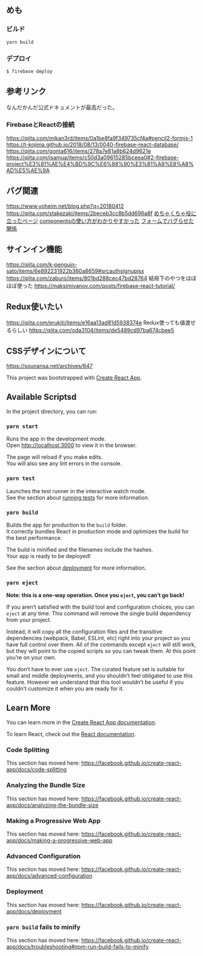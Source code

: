 ## めも

### ビルド
```
yarn build
```

### デプロイ
```
$ firebase deploy
```

## 参考リンク
なんだかんだ公式ドキュメントが最高だった。

### FirebaseとReactの接続
https://qiita.com/mikan3rd/items/0a1be8fa9f349735cf4a#pencil2-formjs-1
https://t-kojima.github.io/2018/08/13/0040-firebase-react-database/
https://qiita.com/gonta616/items/278a7e81a8b624d9621e
https://qiita.com/isamua/items/c50d3a09615285bceea0#2-firebase-project%E3%81%AE%E4%BD%9C%E6%88%90%E3%81%A8%E8%A8%AD%E5%AE%9A

## バグ関連
https://www.yoheim.net/blog.php?q=20180412
https://qiita.com/stakezaki/items/2beceb3cc8b5dd696a8f
[めちゃくちゃ役に立ったページ](https://qiita.com/stakezaki/items/2beceb3cc8b5dd696a8f)
[componentsの使い方がわかりやすかった](https://qiita.com/sekikawa_a/items/8ab70f457ef73871419f)
[フォームでバグらせた関係](https://qiita.com/koba04/items/40cc217ab925ef651113)

## サインイン機能
https://qiita.com/k-penguin-sato/items/6e892231922b360a8659#srcauthsignupjsx
https://qiita.com/zaburo/items/801bd288cec47bd28764
結局下のやつをほぼほぼ使った
https://maksimivanov.com/posts/firebase-react-tutorial/

## Redux使いたい
https://qiita.com/erukiti/items/e16aa13ad81d5938374e
Redux使っても値渡せるらしい
https://qiita.com/oda3104/items/de5489cd97ba674cbee5

## CSSデザインについて
https://sounansa.net/archives/647


This project was bootstrapped with [Create React App](https://github.com/facebook/create-react-app).

## Available Scriptsd

In the project directory, you can run:

### `yarn start`

Runs the app in the development mode.<br />
Open [http://localhost:3000](http://localhost:3000) to view it in the browser.

The page will reload if you make edits.<br />
You will also see any lint errors in the console.

### `yarn test`

Launches the test runner in the interactive watch mode.<br />
See the section about [running tests](https://facebook.github.io/create-react-app/docs/running-tests) for more information.

### `yarn build`

Builds the app for production to the `build` folder.<br />
It correctly bundles React in production mode and optimizes the build for the best performance.

The build is minified and the filenames include the hashes.<br />
Your app is ready to be deployed!

See the section about [deployment](https://facebook.github.io/create-react-app/docs/deployment) for more information.

### `yarn eject`

**Note: this is a one-way operation. Once you `eject`, you can’t go back!**

If you aren’t satisfied with the build tool and configuration choices, you can `eject` at any time. This command will remove the single build dependency from your project.

Instead, it will copy all the configuration files and the transitive dependencies (webpack, Babel, ESLint, etc) right into your project so you have full control over them. All of the commands except `eject` will still work, but they will point to the copied scripts so you can tweak them. At this point you’re on your own.

You don’t have to ever use `eject`. The curated feature set is suitable for small and middle deployments, and you shouldn’t feel obligated to use this feature. However we understand that this tool wouldn’t be useful if you couldn’t customize it when you are ready for it.

## Learn More

You can learn more in the [Create React App documentation](https://facebook.github.io/create-react-app/docs/getting-started).

To learn React, check out the [React documentation](https://reactjs.org/).

### Code Splitting

This section has moved here: https://facebook.github.io/create-react-app/docs/code-splitting

### Analyzing the Bundle Size

This section has moved here: https://facebook.github.io/create-react-app/docs/analyzing-the-bundle-size

### Making a Progressive Web App

This section has moved here: https://facebook.github.io/create-react-app/docs/making-a-progressive-web-app

### Advanced Configuration

This section has moved here: https://facebook.github.io/create-react-app/docs/advanced-configuration

### Deployment

This section has moved here: https://facebook.github.io/create-react-app/docs/deployment

### `yarn build` fails to minify

This section has moved here: https://facebook.github.io/create-react-app/docs/troubleshooting#npm-run-build-fails-to-minify
